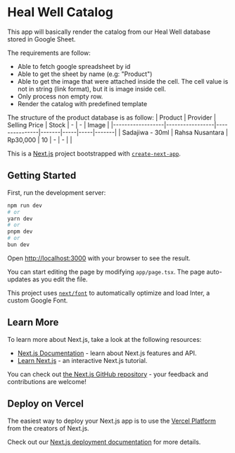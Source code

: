 # Heal Well Catalog

This app will basically render the catalog from our Heal Well database stored in Google Sheet.

The requirements are follow:

- Able to fetch google spreadsheet by id
- Able to get the sheet by name (e.g: "Product")
- Able to get the image that were attached inside the cell. The cell value is not in string (link format), but it is image inside cell.
- Only process non empty row.
- Render the catalog with predefined template

The structure of the product database is as follow:
| Product | Provider | Selling Price | Stock | - | - | Image |
|------------------|-----------------|---------------|-------|-----|-----|-------|
| Sadajiwa - 30ml | Rahsa Nusantara | Rp30,000 | 10 | - | - | <Image inside the cell>|

This is a [Next.js](https://nextjs.org/) project bootstrapped with [`create-next-app`](https://github.com/vercel/next.js/tree/canary/packages/create-next-app).

## Getting Started

First, run the development server:

```bash
npm run dev
# or
yarn dev
# or
pnpm dev
# or
bun dev
```

Open [http://localhost:3000](http://localhost:3000) with your browser to see the result.

You can start editing the page by modifying `app/page.tsx`. The page auto-updates as you edit the file.

This project uses [`next/font`](https://nextjs.org/docs/basic-features/font-optimization) to automatically optimize and load Inter, a custom Google Font.

## Learn More

To learn more about Next.js, take a look at the following resources:

- [Next.js Documentation](https://nextjs.org/docs) - learn about Next.js features and API.
- [Learn Next.js](https://nextjs.org/learn) - an interactive Next.js tutorial.

You can check out [the Next.js GitHub repository](https://github.com/vercel/next.js/) - your feedback and contributions are welcome!

## Deploy on Vercel

The easiest way to deploy your Next.js app is to use the [Vercel Platform](https://vercel.com/new?utm_medium=default-template&filter=next.js&utm_source=create-next-app&utm_campaign=create-next-app-readme) from the creators of Next.js.

Check out our [Next.js deployment documentation](https://nextjs.org/docs/deployment) for more details.
